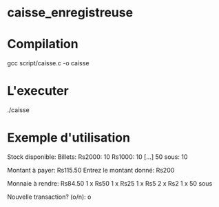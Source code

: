 # caisse_enregistreuse

# Compilation
gcc script/caisse.c -o caisse

# L'executer 
./caisse

# Exemple d'utilisation
Stock disponible:
Billets:
Rs2000: 10
Rs1000: 10
[...]
50 sous: 10

Montant à payer: Rs115.50
Entrez le montant donné: Rs200

Monnaie à rendre: Rs84.50
1 x Rs50
1 x Rs25
1 x Rs5
2 x Rs2
1 x 50 sous

Nouvelle transaction? (o/n): o
